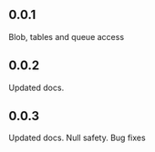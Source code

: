 ## 0.0.1

Blob, tables and queue access

## 0.0.2

Updated docs.

## 0.0.3

Updated docs. Null safety. Bug fixes